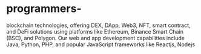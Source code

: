 # programmers-
blockchain technologies, offering DEX, DApp, Web3, NFT, smart contract, and DeFi solutions using platforms like Ethereum, Binance Smart Chain (BSC), and Polygon. Our web and app development capabilities include Java, Python, PHP, and popular JavaScript frameworks like Reactjs, Nodejs
